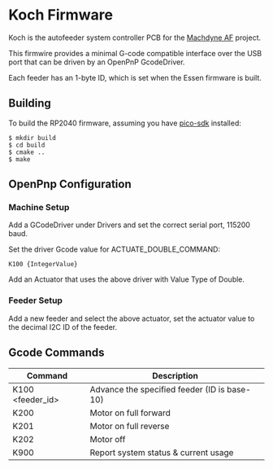 # Koch Firmware

Koch is the autofeeder system controller PCB for the [Machdyne AF](https://github.com/machdyne/af) project.

This firmwire provides a minimal G-code compatible interface over the USB port that can be driven by an OpenPnP GcodeDriver.

Each feeder has an 1-byte ID, which is set when the Essen firmware is built.

## Building

To build the RP2040 firmware, assuming you have [pico-sdk](https://github.com/raspberrypi/pico-sdk) installed:

```
$ mkdir build
$ cd build
$ cmake ..
$ make
```

## OpenPnp Configuration

### Machine Setup

Add a GCodeDriver under Drivers and set the correct serial port, 115200 baud.

Set the driver Gcode value for ACTUATE\_DOUBLE\_COMMAND:

```
K100 {IntegerValue}
```

Add an Actuator that uses the above driver with Value Type of Double.

### Feeder Setup

Add a new feeder and select the above actuator, set the actuator value to the decimal I2C ID of the feeder.

## Gcode Commands

| Command | Description |
| ------- | ----------- |
| K100 \<feeder\_id\> | Advance the specified feeder (ID is base-10) |
| K200 | Motor on full forward |
| K201 | Motor on full reverse |
| K202 | Motor off |
| K900 | Report system status & current usage |
